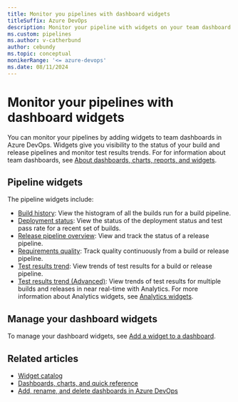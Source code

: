 ```yaml
---
title: Monitor you pipelines with dashboard widgets
titleSuffix: Azure DevOps
description: Monitor your pipeline with widgets on your team dashboard in Azure DevOps.
ms.custom: pipelines
ms.author: v-catherbund
author: cebundy
ms.topic: conceptual
monikerRange: '<= azure-devops'
ms.date: 08/11/2024
---
```



# Monitor your pipelines with dashboard widgets

You can monitor your pipelines by adding widgets to team dashboards in Azure DevOps. Widgets give you visibility to the status of your build and release pipelines and monitor test results trends. For for information about team dashboards, see [About dashboards, charts, reports, and widgets](../../report/dashboards/overview.md).

## Pipeline widgets

The pipeline widgets include:

- [Build history](../../report/dashboards/widget-catalog.md#build-history-widget): View the histogram of all the builds run for a build pipeline.
- [Deployment status](../../report/dashboards/widget-catalog.md#deployment-status-widget): View the status of the deployment status and test pass rate for a recent set of builds.
- [Release pipeline overview](../../report/dashboards/widget-catalog.md#release-definition-widget): View and track the status of a release pipeline.
- [Requirements quality](../../report/dashboards/widget-catalog.md#requirements-quality-widget): Track quality continuously from a build or release pipeline.
- [Test results trend](../../report/dashboards/widget-catalog.md#test-trend-results): View trends of test results for a build or release pipeline.
- [Test results trend (Advanced)](../../report/dashboards/analytics-widgets#test-results-trend-advanced): View trends of test results for multiple builds and releases in near real-time with Analytics. For more information about Analytics widgets, see [Analytics widgets](../../report/dashboards/analytics-widgets.md).

## Manage your dashboard widgets

To manage your dashboard widgets, see [Add a widget to a dashboard](../../report/dashboards/add-widget-to-dashboard.md).

## Related articles

- [Widget catalog](../../report/dashboards/widget-catalog.md)
- [Dashboards, charts, and quick reference](../../report/dashboards/quick-ref.md)
- [Add, rename, and delete dashboards in Azure DevOps](../../report/dashboards/dashboards.md)